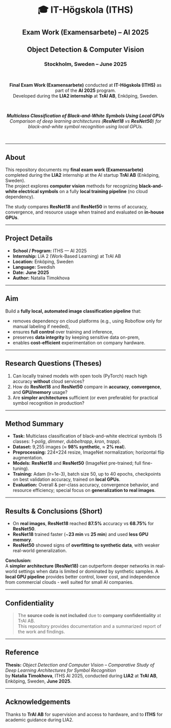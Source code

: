<h1 align="center">🎓 IT-Högskola (ITHS)</h1>
<h2 align="center">Exam Work (Examensarbete) – AI 2025</h2>
<h2 align="center">Object Detection & Computer Vision</h2>
<h3 align="center">Stockholm, Sweden – June 2025</h3>

<br>

<p align="center">
  <strong>Final Exam Work (Examensarbete)</strong> conducted at <strong>IT-Högskola (ITHS)</strong> as part of the <strong>AI 2025</strong> program.<br>
  Developed during the <strong>LIA2 internship</strong> at <strong>TrAI AB</strong>, Enköping, Sweden.
</p>

<br>

<p align="center">
  <em> <strong>Multiclass Classification of Black-and-White Symbols Using Local GPUs</strong></em><br>
  <em>Comparison of deep learning architectures (<strong>ResNet18</strong> vs <strong>ResNet50</strong>) for black-and-white symbol recognition using local GPUs.</em><br>
</p>

<br>

---

## About

This repository documents my **final exam work (Examensarbete)** completed during the **LIA2** internship at the AI startup **TrAI AB** (Enköping, Sweden).  
The project explores **computer vision** methods for recognizing **black-and-white electrical symbols** on a fully **local training pipeline** (no cloud dependency).

The study compares **ResNet18** and **ResNet50** in terms of accuracy, convergence, and resource usage when trained and evaluated on **in-house GPUs**.


---

## Project Details

- **School / Program:** ITHS — AI 2025  
- **Internship:** LIA 2 (Work-Based Learning) at TrAI AB  
- **Location:** Enköping, Sweden
- **Language:** Swedish
- **Date:** **June 2025**  
- **Author:** Natalia Timokhova

---

## Aim

Build a **fully local, automated image classification pipeline** that:

- removes dependency on cloud platforms (e.g., using Roboflow only for manual labeling if needed),  
- ensures **full control** over training and inference,  
- preserves **data integrity** by keeping sensitive data on-prem,  
- enables **cost-efficient** experimentation on company hardware.

---

## Research Questions (Theses)

1. Can locally trained models with open tools (PyTorch) reach high accuracy **without** cloud services?  
2. How do **ResNet18** and **ResNet50** compare in **accuracy**, **convergence**, and **GPU/memory** usage?  
3. Are **simpler architectures** sufficient (or even preferable) for practical symbol recognition in production?

---

## Method Summary

- **Task:** Multiclass classification of black-and-white electrical symbols (5 classes: *1-polig*, *dimmer*, *dubbeltrapp*, *kron*, *trapp*).  
- **Dataset:** 9,255 images (≈ **98% synthetic**, ≈ **2% real**).  
- **Preprocessing:** 224×224 resize, ImageNet normalization; horizontal flip augmentation.  
- **Models:** **ResNet18** and **ResNet50** (ImageNet pre-trained; full fine-tuning).  
- **Training:** Adam (lr=1e-3), batch size 50, up to 40 epochs, checkpoints on best validation accuracy, trained on **local GPUs**.  
- **Evaluation:** Overall & per-class accuracy, convergence behavior, and resource efficiency; special focus on **generalization to real images**.

---

## Results & Conclusions (Short)

- On **real images**, **ResNet18** reached **87.5%** accuracy vs **68.75%** for **ResNet50**.  
- **ResNet18** trained faster (~**23 min** vs **25 min**) and used **less GPU memory**.  
- **ResNet50** showed signs of **overfitting to synthetic data**, with weaker real-world generalization.  

**Conclusion:**  
A **simpler architecture (ResNet18)** can outperform deeper networks in real-world settings when data is limited or dominated by synthetic samples. A **local GPU pipeline** provides better control, lower cost, and independence from commercial clouds - well suited for small AI companies.

---

## Confidentiality

> The **source code is not included** due to **company confidentiality** at TrAI AB.  
> This repository provides documentation and a summarized report of the work and findings.

---

## Reference

**Thesis:** *Object Detection and Computer Vision – Comparative Study of Deep Learning Architectures for Symbol Recognition*  
by **Natalia Timokhova**, ITHS AI 2025, conducted during **LIA2** at **TrAI AB**, Enköping, Sweden, **June 2025**.

---

## Acknowledgements

Thanks to **TrAI AB** for supervision and access to hardware, and to **ITHS** for academic guidance during LIA2.

